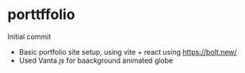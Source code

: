 # porttffolio
Initial commit
- Basic portfolio site setup, using vite + react using https://bolt.new/
- Used Vanta.js for baackground animated globe